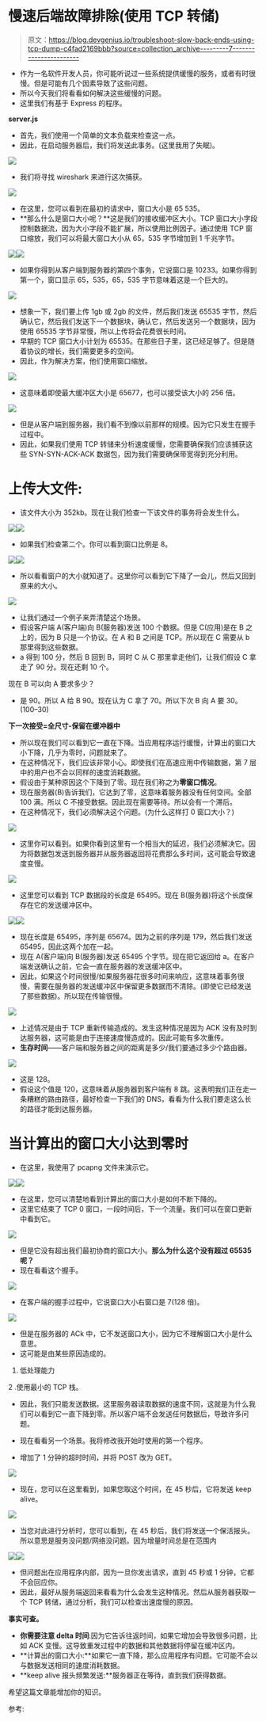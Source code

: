 # 慢速后端故障排除(使用 TCP 转储)

> 原文：<https://blog.devgenius.io/troubleshoot-slow-back-ends-using-tcp-dump-c4fad2169bbb?source=collection_archive---------7----------------------->

*   作为一名软件开发人员，你可能听说过一些系统提供缓慢的服务，或者有时很慢。但是可能有几个因素导致了这些问题。
*   所以今天我们将看看如何解决这些缓慢的问题。
*   这里我们有基于 Express 的程序。

**server.js**

*   首先，我们使用一个简单的文本负载来检查这一点。
*   因此，在启动服务器后，我们将发送此事务。(这里我用了失眠)。

![](img/adb3773c132c3f445d64bc83d95c8df2.png)

*   我们将寻找 wireshark 来进行这次捕获。

![](img/0ea314a300fec21e5bc8bdada76737e8.png)

*   在这里，您可以看到在最初的请求中，窗口大小是 65 535。
*   **那么什么是窗口大小呢？**这是我们的接收缓冲区大小。TCP 窗口大小字段控制数据流，因为大小字段不能扩展，所以使用比例因子。通过使用 TCP 窗口缩放，我们可以将最大窗口大小从 65，535 字节增加到 1 千兆字节。

![](img/6c07f5f234ffa33c06e42b7b47df0a84.png)![](img/2995030e8fe50834db3fe4718d222e1e.png)

*   如果你得到从客户端到服务器的第四个事务，它说窗口是 10233。如果你得到第一个，窗口显示 65，535，65，535 字节意味着这是一个巨大的。

![](img/68efe94efc10656cf98982309e287bfa.png)

*   想象一下，我们要上传 1gb 或 2gb 的文件，然后我们发送 65535 字节，然后确认它，然后我们发送下一个数据块，确认它，然后发送另一个数据块，因为使用 65535 字节非常慢，所以上传将会花费很长时间。
*   早期的 TCP 窗口大小计划为 65535。在那些日子里，这已经足够了。但是随着协议的增长，我们需要更多的空间。
*   因此，作为解决方案，他们使用窗口缩放。

![](img/bee3430b80b4c6a633306892b8c16f78.png)

*   这意味着即使最大缓冲区大小是 65677，也可以接受该大小的 256 倍。

![](img/fdb68a479684cf519c0aa4f9373c43ea.png)

*   但是从客户端到服务器，我们看不到像以前那样的规模。因为它只发生在握手过程中。
*   因此，如果我们使用 TCP 转储来分析速度缓慢，您需要确保我们应该捕获这些 SYN-SYN-ACK-ACK 数据包，因为我们需要确保带宽得到充分利用。

# **上传大文件:**

*   该文件大小为 352kb。现在让我们检查一下该文件的事务将会发生什么。

![](img/79a5fc41840930a8416a6da6389d1ef4.png)![](img/346b1638e1ab06c4ccf6fc7798000545.png)

*   如果我们检查第二个。你可以看到窗口比例是 8。

![](img/b620dcce12eabb395e10caa88f90c84b.png)![](img/2513123d353aea561ff5667694e1d1fa.png)

*   所以看看窗户的大小就知道了。这里你可以看到它下降了一会儿，然后又回到原来的大小。

![](img/e36bbbe3aa3bd598673c2f37ba865f8a.png)

*   让我们通过一个例子来弄清楚这个场景。
*   假设客户端 A(客户端)向 B(服务器)发送 100 个数据。但是 C(应用)是在 B 之上的，因为 B 只是一个协议。在 A 和 B 之间是 TCP。所以现在 C 需要从 b 那里得到这些数据。
*   a 得到 100 分，然后 B 回到 B，同时 C 从 C 那里拿走他们，让我们假设 C 拿走了 90 分。现在还剩 10 个。

现在 B 可以向 A 要求多少？

*   是 90。所以 A 给 B 90。现在认为 C 拿了 70。所以下次 B 向 A 要 30。(100–30)

**下一次接受=全尺寸-保留在缓冲器中**

*   所以现在我们可以看到它一直在下降。当应用程序运行缓慢，计算出的窗口大小下降，几乎为零时，问题就来了。
*   在这种情况下，我们应该非常小心。即使我们在高速应用中传输数据，第 7 层中的用户也不会以同样的速度消耗数据。
*   假设由于某种原因这个下降到了零。现在我们称之为**零窗口情况**。
*   现在服务器(B)告诉我们，它达到了零，这意味着服务器没有任何空间。全部 100 满。所以 C 不接受数据。因此现在需要等待。所以会有一个滞后。
*   在这种情况下，我们必须解决这个问题。(为什么这样打 0 窗口大小？)

![](img/4d1b1d0f58c01a8da42e3cece5c97be2.png)

*   这里你可以看到。如果你看到这里有一个相当大的延迟，我们必须解决它。因为将数据包发送到服务器并从服务器返回将花费那么多时间，这可能会导致速度变慢。

![](img/54071ac5ab8e8009abdf78740d04790f.png)

*   这里您可以看到 TCP 数据段的长度是 65495。现在 B(服务器)将这个长度保存在它的发送缓冲区中。

![](img/0e8c04f32de4578a11b7ff748160091d.png)![](img/6fddfd2254400f27d1fcf24a5e56c97a.png)

*   现在长度是 65495，序列是 65674。因为之前的序列是 179，然后我们发送 65495，因此这两个加在一起。
*   现在 A(客户端)向 B(服务器)发送 65495 个字节。现在把它返回给 a。在客户端发送确认之前，它会一直在服务器的发送缓冲区中。
*   因此，如果这个时间很慢/如果服务器花很多时间来响应，这意味着事务很慢，需要在服务器的发送缓冲区中保留更多数据而不清除。(即使它已经发送了那些数据)。所以现在传输很慢。

![](img/94a7b1d5d7334b55d943654df11fbe7b.png)

*   上述情况是由于 TCP 重新传输造成的。发生这种情况是因为 ACK 没有及时到达服务器，这可能是由于连接速度慢造成的。因此可能有多次重传。
*   **生存时间**——客户端和服务器之间的距离是多少/我们要通过多少个路由器。

![](img/c9976bf9d626e31efa063dd4b1bb1f79.png)

*   这是 128。
*   假设这个值是 120，这意味着从服务器到客户端有 8 跳。这表明我们正在走一条糟糕的路由路径，最好检查一下我们的 DNS，看看为什么我们要走这么长的路径才能到达服务器。

# **当计算出的窗口大小达到零时**

*   在这里，我使用了 pcapng 文件来演示它。

![](img/21dcd3758837c22a9a6d8b742dd0d8d6.png)![](img/7c16f4e99c6e5d70231949c7897886af.png)

*   在这里，您可以清楚地看到计算出的窗口大小是如何不断下降的。
*   这里它结束了 TCP 0 窗口，一段时间后，下一个流量。我们可以在窗口更新中看到它。

![](img/3dea65e3ab6c6dcf1949035e17e00422.png)

*   但是它没有超出我们最初协商的窗口大小。**那么为什么这个没有超过 65535 呢？**
*   现在看看这个握手。

![](img/d146b5b3f3e546aec1a596fa016803ca.png)

*   在客户端的握手过程中，它说窗口大小右窗口是 7(128 倍)。

![](img/b45ef19c4f3f5d9c121aab8a891ef231.png)

*   但是在服务器的 ACk 中，它不发送窗口大小，因为它不理解窗口大小是什么意思。
*   这可能是由某些原因造成的。

1.  低处理能力

2 .使用最小的 TCP 栈。

*   因此，我们只能发送数据。这里服务器读取数据的速度不同，这就是为什么我们可以看到它一直下降到零。所以客户端不会发送任何数据后，导致许多问题。

*   现在看看另一个场景。我将修改我开始时使用的第一个程序。

*   增加了 1 分钟的超时时间，并将 POST 改为 GET。

![](img/47b3554aae59333035688e5c0e3efb80.png)

*   现在，您可以在这里看到，如果您取这个时间，在 45 秒后，它将发送 keep alive。

![](img/606f78ab3962f6fb01c799b2ef41f2bc.png)

*   当您对此进行分析时，您可以看到，在 45 秒后，我们将发送一个保活报头。所以意思是服务没问题/网络没问题。因为增量时间总是在范围内

![](img/76325523e516067ef19a547b7dcae5a9.png)![](img/76360fbf633fe81fe568187731c02b97.png)

*   但问题出在应用程序内部，因为一旦你发出请求，直到 45 秒或 1 分钟，它都不会回应你。
*   因此，最好从服务端返回来看看为什么会发生这种情况。然后从服务器获取一个 TCP 转储，通过分析，我们可以检查出速度慢的原因。

**事实可查。**

*   **你需要注意 delta 时间**:因为它告诉往返时间，如果它增加会导致很多问题，比如 ACK 变慢。这导致重发过程中的数据和其他数据将停留在缓冲区内。
*   **计算出的窗口大小:**如果它一直下降，那么应用程序有问题。它可能不会以与数据发送相同的速度消耗数据。
*   **keep alive 报头频繁发送:**服务器正在等待，直到我们获得数据。

希望这篇文章能增加你的知识。

参考:
